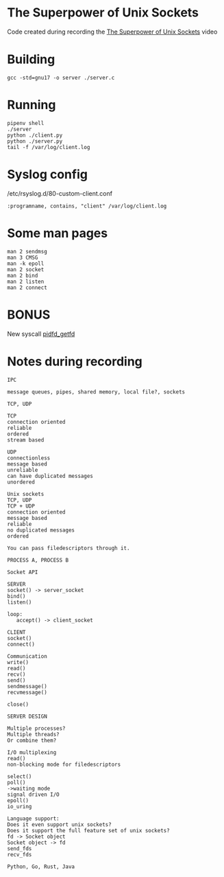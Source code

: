 # The Superpower of Unix Sockets
Code created during recording the [The Superpower of Unix Sockets](https://youtu.be/xK75CXZiJGE) video

# Building
```
gcc -std=gnu17 -o server ./server.c
```

# Running
```
pipenv shell
./server
python ./client.py
python ./server.py
tail -f /var/log/client.log
```

# Syslog config
/etc/rsyslog.d/80-custom-client.conf
```
:programname, contains, "client" /var/log/client.log
```

# Some man pages
```
man 2 sendmsg
man 3 CMSG
man -k epoll
man 2 socket
man 2 bind
man 2 listen
man 2 connect
```

# BONUS
New syscall [pidfd_getfd](https://man7.org/linux/man-pages/man2/pidfd_getfd.2.html)

# Notes during recording

```
IPC

message queues, pipes, shared memory, local file?, sockets

TCP, UDP

TCP
connection oriented
reliable
ordered
stream based

UDP
connectionless
message based
unreliable
can have duplicated messages
unordered

Unix sockets
TCP, UDP
TCP + UDP
connection oriented
message based
reliable
no duplicated messages
ordered

You can pass filedescriptors through it.

PROCESS A, PROCESS B

Socket API

SERVER
socket() -> server_socket
bind()
listen()

loop:
   accept() -> client_socket

CLIENT
socket()
connect()

Communication
write()
read()
recv()
send()
sendmessage()
recvmessage()

close()

SERVER DESIGN

Multiple processes?
Multiple threads?
Or combine them?

I/O multiplexing
read()
non-blocking mode for filedescriptors

select()
poll()
->waiting mode
signal driven I/O
epoll()
io_uring

Language support:
Does it even support unix sockets?
Does it support the full feature set of unix sockets?
fd -> Socket object
Socket object -> fd
send_fds
recv_fds

Python, Go, Rust, Java
```

